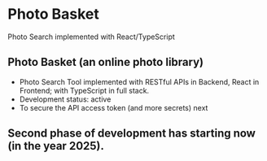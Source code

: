 # Photo Basket
Photo Search implemented with React/TypeScript

## Photo Basket (an online photo library)
- Photo Search Tool implemented with RESTful APIs in Backend, React in Frontend; with TypeScript in full stack.
- Development status: active
- To secure the API access token (and more secrets) next

## Second phase of development has starting now (in the year 2025).
